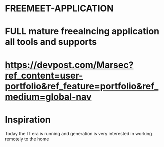 # FREEMEET-APPLICATION
# FULL mature freealncing application all tools and supports
# https://devpost.com/Marsec?ref_content=user-portfolio&ref_feature=portfolio&ref_medium=global-nav
# Inspiration
Today the IT era is running and generation is very interested in working remotely to the home
